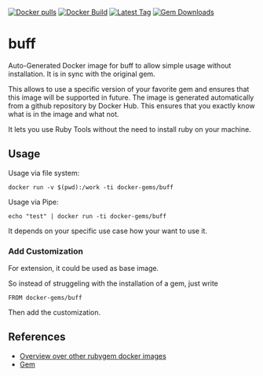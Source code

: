 [![Docker pulls](https://img.shields.io/docker/pulls/rubygem/buff.svg)](https://hub.docker.com/r/rubygem/buff/)
[![Docker Build](https://img.shields.io/docker/automated/rubygem/buff.svg)](https://hub.docker.com/r/rubygem/buff/)
[![Latest Tag](https://img.shields.io/github/tag/docker-rubygem/buff.svg)](https://hub.docker.com/r/rubygem/buff/)
[![Gem Downloads](https://img.shields.io/gem/dt/buff.svg)](https://rubygems.org/gems/buff/)
# buff

Auto-Generated Docker image for buff to allow simple usage without installation.
It is in sync with the original gem.

This allows to use a specific version of your favorite gem and ensures that this image will be supported in future.
The image is generated automatically from a github repository by Docker Hub.
This ensures that you exactly know what is in the image and what not.

It lets you use Ruby Tools without the need to install ruby on your machine.

## Usage

Usage via file system:

`docker run -v $(pwd):/work -ti docker-gems/buff`

Usage via Pipe:

`echo "test" | docker run -ti docker-gems/buff`

It depends on your specific use case how your want to use it.

### Add Customization

For extension, it could be used as base image.

So instead of struggeling with the installation of a gem, just write

`FROM docker-gems/buff`

Then add the customization.

## References

 - [Overview over other rubygem docker images](https://github.com/thinkbot/docker-rubygem)
 - [Gem](https://rubygems.org/gems/buff/)

